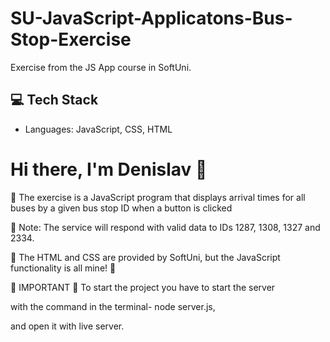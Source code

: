 # SU-JavaScript-Applicatons-Bus-Stop-Exercise
Exercise from the JS App course in SoftUni. 

## 💻 Tech Stack
- Languages: JavaScript, CSS, HTML

# Hi there, I'm Denislav 👋

🔑 The exercise is a JavaScript program that displays arrival times for all buses by a given bus stop ID when a button is clicked

📌 Note: The service will respond with valid data to IDs 1287, 1308, 1327 and 2334.

💼 The HTML and CSS are provided by SoftUni, but the JavaScript functionality is all mine! 💼

📌 IMPORTANT 📌
To start the project you have to start the server

with the command in the terminal- node server.js,

and open it with live server.
